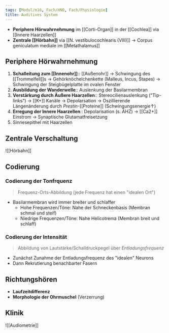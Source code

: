 ```yaml
---
tags: [Modul/m16, Fach/HNO, Fach/Physiologie]
title: Auditives System
---
```

- **Periphere Hörwahrnehmung** im [[Corti-Organ]] in der [[Cochlea]] via [[Innere Haarzellen]]
- **Zentrale [[Hörbahn]]** via [[N. vestibulocochlearis (VIII)]] → Corpus geniculatum mediale im [[Metathalamus]]

## Periphere Hörwahrnehmung
1. **Schalleitung zum [[Innenohr]]**:: [[Außenohr]] → Schwingung des [[Trommelfell]]s → Gehörknöchelchenkette (Malleus, Incus, Stapes) → Schwingung der Steigbügelplatte im ovalen Fenster
2. **Ausbildung der Wanderwelle**:: Auslenkung der Basilarmembran
3.   **Verstärkung durch Äußere Haarzellen**:: Stereocilienauslenkung ("Tip-links") → [[K+]] Kanäle → Depolarsation → Oszillierende Längenänderung durch *Prestin*-[[Proteine]] (Schwingungsenergie↑)
4.   **Erregung der Innere Haarzellen**:: Depolarisation (s. ÄHZ) → [[Ca2+]] Einstrom → Synaptische Glutamatfreisetzung
5.   Sinnesepithel mit Haarzellen

## Zentrale Verschaltung
![[Hörbahn]]

## Codierung
### Codierung der Tonfrquenz
> Frequenz-Orts-Abbildung (jede Frequenz hat einen "idealen Ort")
- Basilarmembran wird immer breiter und schlaffer
	- Hohe Frequenzen/Töne: Nahe der Schneckenbasis (Membran schmal und steif)
	- Niedrige Frequenzen/Töne: Nahe Helicotrema (Membran breit und schlaff)
### Codierung der Intensität
> Abbildung von Lautstärke/Schalldruckpegel über *Entladungsfrequenz*
- Zunächst Zunahme der Entladungsfrequenz des "idealen" Neurons
- Dann Rekrutierung benachbarter Fasern

## Richtungshören
- **Laufzeitdifferenz**
- **Morphologie der Ohrmuschel** (Verzerrung)

## Klinik
![[Audiometrie]]